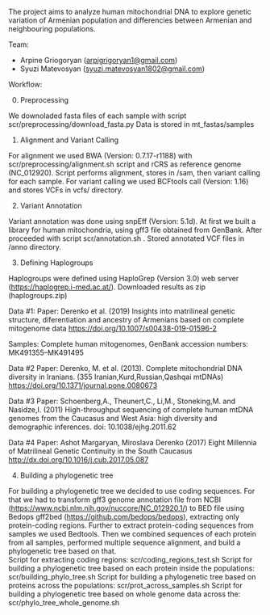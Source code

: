 The project aims to analyze human mitochondrial DNA to explore genetic variation of Armenian population and differencies between Armenian and neighbouring populations. 

Team:
- Arpine Griogoryan (arpigrigoryan1@gmail.com)
- Syuzi Matevosyan (syuzi.matevosyan1802@gmail.com)

Workflow:

0. Preprocessing

We downoladed fasta files of each sample with script scr/preprocessing/download_fasta.py
Data is stored in mt_fastas/samples

1. Alignment and Variant Calling

For alignment we used BWA (Version: 0.7.17-r1188) with scr/preprocessing/alignment.sh script and rCRS as reference genome (NC_012920). Script performs alignment, stores in /sam, then variant calling for each sample. For variant calling we used BCFtools call (Version: 1.16) and stores VCFs in vcfs/ directory.

2. Variant Annotation

Variant annotation was done using snpEff (Version: 5.1d). At first we built a library for human mitochondria, using gff3 file obtained from GenBank. After proceeded with script scr/annotation.sh . Stored annotated VCF files in /anno directory.

3. Defining Haplogroups

Haplogroups were defined using HaploGrep (Version 3.0) web server (https://haplogrep.i-med.ac.at/). Downloaded results as zip (haplogroups.zip)

Data #1:
Paper: Derenko et al. (2019) Insights into matrilineal genetic structure, diferentiation and ancestry of Armenians based on complete mitogenome data
https://doi.org/10.1007/s00438-019-01596-2

Samples: Complete human mitogenomes, GenBank accession numbers: MK491355–MK491495

Data #2 
Paper: Derenko, M. et al. (2013). Complete mitochondrial DNA diversity in Iranians. 
(355 Iranian,Kurd,Russian,Qashqai mtDNAs)
https://doi.org/10.1371/journal.pone.0080673 

Data #3 
Paper: Schoenberg,A., Theunert,C., Li,M., Stoneking,M. and Nasidze,I. (2011) High-throughput sequencing of complete human mtDNA genomes from the Caucasus and West Asia: high diversity and demographic inferences. 
doi: 10.1038/ejhg.2011.62

Data #4
Paper: Ashot Margaryan, Miroslava Derenko (2017) Eight Millennia of Matrilineal Genetic Continuity in the South Caucasus
http://dx.doi.org/10.1016/j.cub.2017.05.087

4. Building a phylogenetic tree

For building a phylogenetic tree we decided to use coding sequences. For that we had to transform gff3 genome annotation file from NCBI (https://www.ncbi.nlm.nih.gov/nuccore/NC_012920.1/) to BED file using Bedops gff2bed (https://github.com/bedops/bedops), extracting only protein-coding regions. 
Further to extract protein-coding sequences from samples we used Bedtools. Then we combined sequences of each protein from all samples, performed multiple sequence alignment, and build a phylogenetic tree based on that.  
Script for extracting coding regions: scr/coding_regions_test.sh
Script for building a phylogenetic tree based on each protein inside the populations: scr/building_phylo_tree.sh 
Script for building a phylogenetic tree based on proteins across the populations: scr/prot_across_samples.sh
Script for building a phylogenetic tree based on whole genome data across the: scr/phylo_tree_whole_genome.sh



